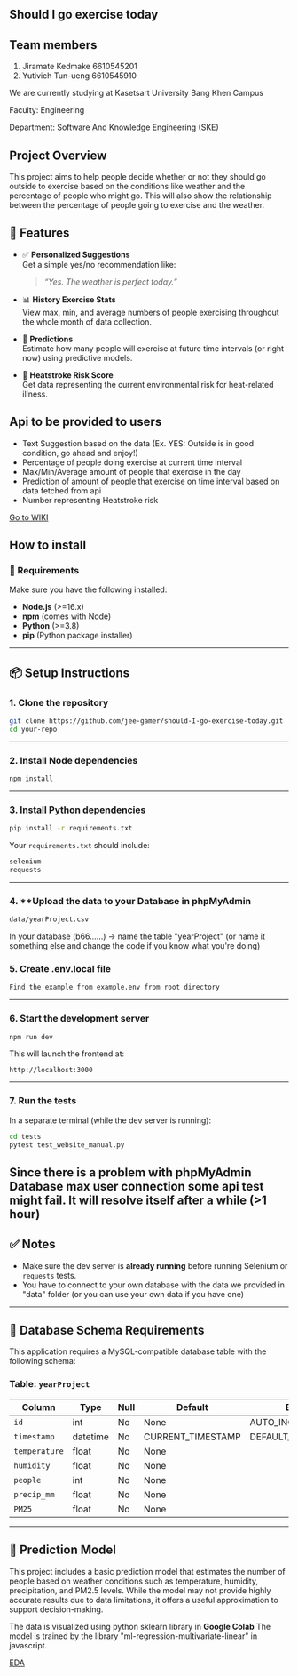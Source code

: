 ## Should I go exercise today

## Team members
1. Jiramate Kedmake 6610545201 
2. Yutivich Tun-ueng 6610545910

We are currently studying at Kasetsart University Bang Khen Campus

Faculty: Engineering

Department: Software And Knowledge Engineering (SKE)


## Project Overview
This project aims to help people decide whether or not they should go outside
to exercise based on the conditions like weather and the percentage of people who might go.
This will also show the relationship between the percentage of people going to exercise and the weather.

## 🚀 Features

- ✅ **Personalized Suggestions**  
  Get a simple yes/no recommendation like:

  > *“Yes. The weather is perfect today.”*

- 📊 **History Exercise Stats**  
  View max, min, and average numbers of people exercising throughout the whole month of data collection.

- 🔮 **Predictions**  
  Estimate how many people will exercise at future time intervals (or right now) using predictive models.

- 🧠 **Heatstroke Risk Score**  
  Get data representing the current environmental risk for heat-related illness.


## Api to be provided to users

- Text Suggestion based on the data (Ex. YES: Outside is in good condition, go ahead and enjoy!)
- Percentage of people doing exercise at current time interval
- Max/Min/Average amount of people that exercise in the day
- Prediction of amount of people that exercise on time interval based on data fetched from api
- Number representing Heatstroke risk

<a href="../../wiki">Go to WIKI</a>

## How to install

### 🔧 Requirements

Make sure you have the following installed:

- **Node.js** (>=16.x)
- **npm** (comes with Node)
- **Python** (>=3.8)
- **pip** (Python package installer)
---

## 📦 Setup Instructions

### 1. **Clone the repository**

```bash
git clone https://github.com/jee-gamer/should-I-go-exercise-today.git
cd your-repo
```

---

### 2. **Install Node dependencies**

```bash
npm install
```

---

### 3. **Install Python dependencies**

```bash
pip install -r requirements.txt
```

Your `requirements.txt` should include:

```txt
selenium
requests
```
---

### 4. **Upload the data to your Database in phpMyAdmin

```txt
data/yearProject.csv
```

In your database (b66......) -> name the table "yearProject" (or name it something else and change the code if you know what you're doing)

### 5. **Create .env.local file**

```txt
Find the example from example.env from root directory
```
---

### 6. **Start the development server**

```bash
npm run dev
```

This will launch the frontend at:

```
http://localhost:3000
```

---

### 7. **Run the tests**

In a separate terminal (while the dev server is running):

```bash
cd tests
pytest test_website_manual.py
```

Since there is a problem with phpMyAdmin Database max user connection some api test might fail. It will resolve itself after a while (>1 hour)
---

## ✅ Notes

- Make sure the dev server is **already running** before running Selenium or `requests` tests.
- You have to connect to your own database with the data we provided in "data" folder (or you can use your own data if you have one)
---

## 💼 Database Schema Requirements

This application requires a MySQL-compatible database table with the following schema:

### Table: `yearProject`

| Column        | Type       | Null | Default             | Extra           |
|---------------|------------|------|---------------------|-----------------|
| `id`          | int        | No   | None                | AUTO_INCREMENT  |
| `timestamp`   | datetime   | No   | CURRENT_TIMESTAMP   | DEFAULT_GENERATED |
| `temperature` | float      | No   | None                |                 |
| `humidity`    | float      | No   | None                |                 |
| `people`      | int        | No   | None                |                 |
| `precip_mm`   | float      | No   | None                |                 |
| `PM25`        | float      | No   | None                |                 |

---

## 🧠 Prediction Model

This project includes a basic prediction model that estimates the number of people based on weather conditions such as temperature, humidity, precipitation, and PM2.5 levels. While the model may not provide highly accurate results due to data limitations, it offers a useful approximation to support decision-making.

The data is visualized using python sklearn library in **Google Colab**
The model is trained by the library "ml-regression-multivariate-linear" in javascript.

[EDA](https://colab.research.google.com/drive/1QH3cfshCUESUoD8XnBOln-4Af9MValTy?usp=sharing)


